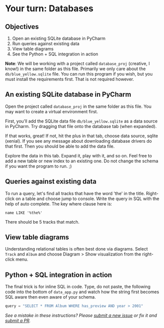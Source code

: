 # Your turn: Databases

## Objectives

1. Open an existing SQLite database in PyCharm
2. Run queries against existing data
3. View table diagrams
4. See the Python + SQL integration in action 

**Note**: We will be working with a project called `database_proj` (creative, I know!) in the same folder as this file. Primarily we only care about the `db/blue_yellow.sqlite` file. You can run this program if you wish, but you must install the requirements first. That is not required however.

## An existing SQLite database in PyCharm

Open the project called `database_proj` in the same folder as this file. You may want to create a virtual environment first.

First, you'll add the SQLite data file `db/blue_yellow.sqlite` as a data source in PyCharm. Try dragging that file onto the database tab (when expanded).

If that works, great! If not, hit the plus in that tab, choose data source, sqlite (xenial). If you see any message about downloading database drivers do that first. Then you should be able to add the data file.

Explore the data in this tab. Expand it, play with it, and so on. Feel free to add a new table or new index to an existing one. Do not change the schema if you want the program to run. ;)

## Queries against existing data

To run a query, let's find all tracks that have the word 'the' in the title. Right-click on a table and choose jump to console. Write the query in SQL with the help of auto complete. The key where clause here is: 

`name LIKE '%the%'`

There should be 5 tracks that match.

## View table diagrams

Understanding relational tables is often best done via diagrams. Select `Track` and `Album` and choose Diagram > Show visualization from the right-click menu.

## Python + SQL integration in action 

The final trick is for inline SQL in code. Type, do not paste, the following code into the bottom of `data_app.py` and watch how the string first becomes SQL aware then even aware of your schema.

```python
query = "SELECT * FROM Album WHERE has_preview AND year > 2001"
```

*See a mistake in these instructions? Please [submit a new issue](https://github.com/mikeckennedy/mastering-pycharm-course/issues) or fix it and [submit a PR](https://github.com/mikeckennedy/mastering-pycharm-course/pulls).*